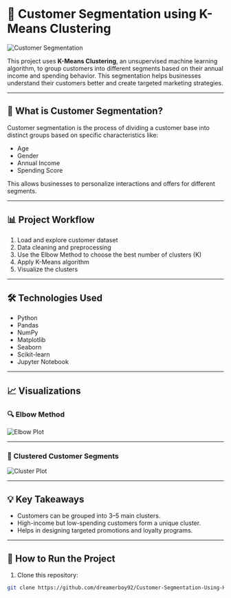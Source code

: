 # 🎯 Customer Segmentation using K-Means Clustering

![Customer Segmentation](https://via.placeholder.com/900x300.png?text=Customer+Segmentation+Banner)

This project uses **K-Means Clustering**, an unsupervised machine learning algorithm, to group customers into different segments based on their annual income and spending behavior. This segmentation helps businesses understand their customers better and create targeted marketing strategies.

---

## 🧠 What is Customer Segmentation?

Customer segmentation is the process of dividing a customer base into distinct groups based on specific characteristics like:

- Age
- Gender
- Annual Income
- Spending Score

This allows businesses to personalize interactions and offers for different segments.

---

## 📊 Project Workflow

1. Load and explore customer dataset  
2. Data cleaning and preprocessing  
3. Use the Elbow Method to choose the best number of clusters (K)  
4. Apply K-Means algorithm  
5. Visualize the clusters  

---

## 🛠️ Technologies Used

- Python  
- Pandas  
- NumPy  
- Matplotlib  
- Seaborn  
- Scikit-learn  
- Jupyter Notebook  

---

## 📈 Visualizations

### 🔍 Elbow Method

![Elbow Plot](https://via.placeholder.com/600x400.png?text=Elbow+Plot)

---

### 👥 Clustered Customer Segments

![Cluster Plot](https://via.placeholder.com/600x400.png?text=Cluster+Plot)

---

## 💡 Key Takeaways

- Customers can be grouped into 3–5 main clusters.  
- High-income but low-spending customers form a unique cluster.  
- Helps in designing targeted promotions and loyalty programs.  

---

## 🚀 How to Run the Project

1. Clone this repository:

```bash
git clone https://github.com/dreamerboy92/Customer-Segmentation-Using-K-Means.git
